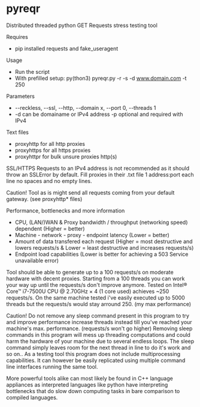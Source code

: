 # pyreqr
Distributed threaded python GET Requests stress testing tool

Requires
- pip installed requests and fake_useragent

Usage
- Run the script
- With prefilled setup: py(thon3) pyreqr.py -r -s -d www.domain.com -t 250

Parameters
- --reckless, --ssl, --http, --domain x, --port 0, --threads 1
- -d can be domainame or IPv4 address -p optional and required with IPv4

Text files
- proxyhttp for all http proxies
- proxyhttps for all https proxies
- proxyhttpr for bulk unsure proxies http(s)

SSL/HTTPS Requests to an IPv4 address is not recommended as it should throw an SSLError by default. Fill proxies in their .txt file 1 address:port each line no spaces and no empty lines.

Caution! Tool as is might send all requests coming from your default gateway. (see proxyhttp* files)

Performance, bottlenecks and more information
- CPU, (LAN/)WAN & Proxy bandwidth / throughput (networking speed) dependent (Higher = better)
- Machine - network - proxy - endpoint latency (Lower = better)
- Amount of data transfered each request (Higher = most destructive and lowers requests/s & Lower = least destructive and increases requests/s)
- Endpoint load capabilities (Lower is better for achieving a 503 Service unavailable error)

Tool should be able to generate up to a 100 requests/s on moderate hardware with decent proxies. Starting from a 100 threads you can work your way up until the requests/s don't improve anymore. Tested on Intel® Core™ i7-7500U CPU @ 2.70GHz × 4 (1 core used) achieves ~250 requests/s. On the same machine tested i've easily executed up to 5000 threads but the requests/s would stay arround 250. (my max performance)

Caution! Do not remove any sleep command present in this program to try and improve performance increase threads instead till you've reached your machine's max. performance. (requests/s won't go higher) Removing sleep commands in this program will mess up threading computations and could harm the hardware of your machine due to several endless loops. The sleep command simply leaves room for the next thread in line to do it's work and so on.. As a testing tool this program does not include multiprocessing capabilities. It can however be easily replicated using multiple command line interfaces running the same tool.

More powerful tools alike can most likely be found in C++ language appliances as interpreted languages like python have interpreting bottlenecks that do slow down computing tasks in bare comparison to compiled languages.
